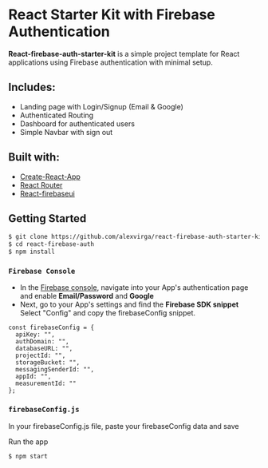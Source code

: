 # React Starter Kit with Firebase Authentication
**React-firebase-auth-starter-kit** is a simple project template for React applications using Firebase authentication with minimal setup. 

## Includes:
- Landing page with Login/Signup (Email & Google)
- Authenticated Routing
- Dashboard for authenticated users
- Simple Navbar with sign out

## Built with:
- [Create-React-App](https://github.com/facebook/create-react-app)
- [React Router](https://github.com/ReactTraining/react-router/tree/master/packages/react-router-dom)
- [React-firebaseui](https://github.com/firebase/firebaseui-web-react)

## Getting Started

```bash
$ git clone https://github.com/alexvirga/react-firebase-auth-starter-kit.git react-firebase-auth
$ cd react-firebase-auth
$ npm install
```

### ```Firebase Console```
- In the [Firebase console](https://console.firebase.google.com/), navigate into your App's authentication page and enable **Email/Password** and **Google**
- Next, go to your App's settings and find the **Firebase SDK snippet** Select "Config" and copy the firebaseConfig snippet.

```
const firebaseConfig = {
  apiKey: "",
  authDomain: "",
  databaseURL: "",
  projectId: "",
  storageBucket: "",
  messagingSenderId: "",
  appId: "",
  measurementId: ""
};
```

### ```firebaseConfig.js```
In your firebaseConfig.js file, paste your firebaseConfig data and save

Run the app
```bash
$ npm start
```
